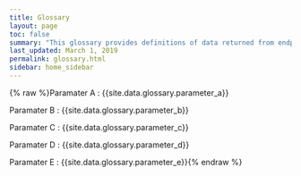 ```yaml
---
title: Glossary
layout: page
toc: false
summary: "This glossary provides definitions of data returned from endpoints."
last_updated: March 1, 2019
permalink: glossary.html
sidebar: home_sidebar
---
```


{% raw %}Paramater A
: {{site.data.glossary.parameter_a}}

Paramater B
: {{site.data.glossary.parameter_b}}

Paramater C
: {{site.data.glossary.parameter_c}}

Paramater D
: {{site.data.glossary.parameter_d}}

Paramater E
: {{site.data.glossary.parameter_e}}{% endraw %}

